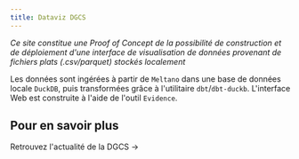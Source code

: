 ```yaml
---
title: Dataviz DGCS
---
```


_Ce site constitue une Proof of Concept de la possibilité de construction et de déploiement d'une interface de visualisation de données provenant de fichiers plats (.csv/parquet) stockés localement_

Les données sont ingérées à partir de `Meltano` dans une base de données locale `DuckDB`, puis transformées grâce à l'utilitaire `dbt`/`dbt-duckb`. L'interface Web est construite à l'aide de l'outil `Evidence`.


## Pour en savoir plus

<BigLink href='https://www.economie.gouv.fr/direction-generale-cohesion-sociale'>Retrouvez l'actualité de la DGCS &rarr;</BigLink>

